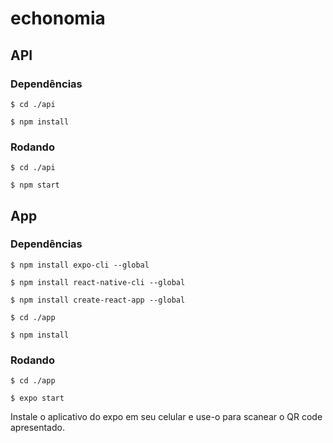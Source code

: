 # echonomia

## API

### Dependências

`$ cd ./api`

`$ npm install`

### Rodando

`$ cd ./api`

`$ npm start`

## App

### Dependências

`$ npm install expo-cli --global`

`$ npm install react-native-cli --global`

`$ npm install create-react-app --global`

`$ cd ./app`

`$ npm install`

### Rodando

`$ cd ./app`

`$ expo start`

Instale o aplicativo do expo em seu celular e use-o para scanear o QR code apresentado.
